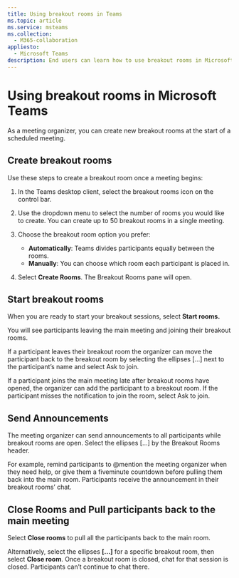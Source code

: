 ```yaml
---
title: Using breakout rooms in Teams
ms.topic: article
ms.service: msteams
ms.collection: 
  - M365-collaboration
appliesto: 
  - Microsoft Teams
description: End users can learn how to use breakout rooms in Microsoft Teams
---
```


# Using breakout rooms in Microsoft Teams

As a meeting organizer, you can create new breakout rooms at the start of a scheduled meeting.

## Create breakout rooms

Use these steps to create a breakout room once a meeting begins:

1. In the Teams desktop client, select the breakout rooms icon on the control bar.

2. Use the dropdown menu to select the number of rooms you would like to create. You can create up to 50 breakout rooms in a single meeting.

3. Choose the breakout room option you prefer:

    - **Automatically**: Teams divides participants equally between the rooms.
    - **Manually**: You can choose which room each participant is placed in.

4. Select **Create Rooms**. The Breakout Rooms pane will open.

## Start breakout rooms

When you are ready to start your breakout sessions, select **Start rooms.**

You will see participants leaving the main meeting and joining their breakout rooms.

If a participant leaves their breakout room the organizer can move the participant back to the breakout room by selecting the ellipses […] next to the participant’s name and select Ask to join.

If a participant joins the main meeting late after breakout rooms have opened, the organizer can add the participant to a breakout room. If the participant misses the notification to join the room, select Ask to join.

## Send Announcements

The meeting organizer can send announcements to all participants while breakout rooms are open. Select the ellipses […] by the Breakout Rooms header.

For example, remind participants to @mention the meeting organizer when they need help, or give them a fiveminute countdown before pulling them back into the main room.
Participants receive the announcement in their breakout rooms’ chat.

## Close Rooms and Pull participants back to the main meeting

Select **Close rooms** to pull all the participants back to the main room.

Alternatively, select the ellipses **[…]** for a specific breakout room, then select **Close room**.
Once a breakout room is closed, chat for that session is closed. Participants can’t continue to chat there.
